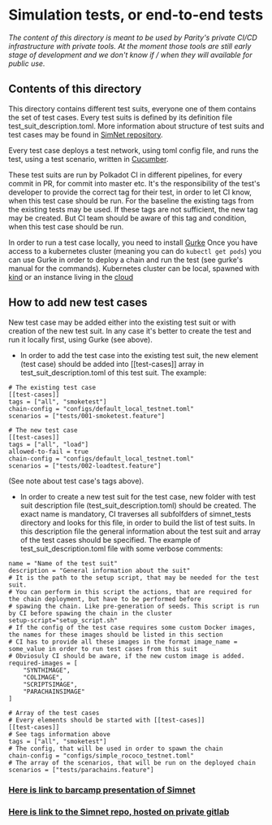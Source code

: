 # Simulation tests, or end-to-end tests

_The content of this directory is meant to be used by Parity's private CI/CD
infrastructure with private tools. At the moment those tools are still early
stage of development and we don't know if / when they will available for
public use._

## Contents of this directory

This directory contains different test suits, everyone one of them contains the set of test cases.
Every test suits is defined by its definition file test_suit_description.toml. More information about
structure of test suits and test cases may be found in [SimNet repository](https://gitlab.parity.io/parity/simnet/-/tree/master/ci_helper).

Every test case deploys a test network, using toml config file, and runs the test,
using a test scenario, written in [Cucumber](https://cucumber.io/).

These test suits are run by Polkadot CI in different pipelines, for every commit in PR, for commit into master etc.
It's the responsibility of the test's developer to provide the correct tag for their test, in order to let CI know, when
this test case should be run. For the baseline the existing tags from the existing tests may be used. If these tags are not
sufficient, the new tag may be created. But CI team should be aware of this tag and condition, when this test case should be run.

In order to run a test case locally, you need to install
[Gurke](https://github.com/paritytech/gurke)
Once you have access to a kubernetes cluster (meaning you can do `kubectl get pods`)
you can use Gurke in order to deploy a chain and run the test (see gurke's manual for the commands).
Kubernetes cluster can be local, spawned with
[kind](https://kind.sigs.k8s.io/docs/user/quick-start/#installation)
or an instance living in the
[cloud](https://github.com/paritytech/gurke/blob/main/docs/How-to-setup-access-to-gke-k8s-cluster.md)

## How to add new test cases
New test case may be added either into the existing test suit or with creation of the new test suit.
In any case it's better to create the test and run it locally first, using Gurke (see above).
- In order to add the test case into the existing test suit, the new element (test case) should be added into [[test-cases]] array in test_suit_description.toml of this test suit. The example:

```
# The existing test case
[[test-cases]]
tags = ["all", "smoketest"]
chain-config = "configs/default_local_testnet.toml"
scenarios = ["tests/001-smoketest.feature"]

# The new test case
[[test-cases]]
tags = ["all", "load"]
allowed-to-fail = true
chain-config = "configs/default_local_testnet.toml"
scenarios = ["tests/002-loadtest.feature"]
```
(See note about test case's tags above).

- In order to create a new test suit for the test case, new folder with test suit description file (test_suit_description.toml) should be created. The exact name is mandatory, CI traverses all subfolfders of simnet_tests directory and looks for this file, in order to build the list of test suits. In this description file the general information about the test suit and array of the test cases should be specified. The example of test_suit_description.toml file with some verbose comments:
```
name = "Name of the test suit"
description = "General information about the suit"
# It is the path to the setup script, that may be needed for the test suit.
# You can perform in this script the actions, that are required for the chain deployment, but have to be performed before
# spawing the chain. Like pre-generation of seeds. This script is run by CI before spawing the chain in the cluster
setup-script="setup_script.sh"
# If the config of the test case requires some custom Docker images, the names for these images should be listed in this section
# CI has to provide all these images in the format image_name = some_value in order to run test cases from this suit
# Obviosuly CI should be aware, if the new custom image is added.
required-images = [
	"SYNTHIMAGE",
	"COLIMAGE",
	"SCRIPTSIMAGE",
	"PARACHAINSIMAGE"
]

# Array of the test cases
# Every elements should be started with [[test-cases]]
[[test-cases]]
# See tags information above
tags = ["all", "smoketest"]
# The config, that will be used in order to spawn the chain
chain-config = "configs/simple_rococo_testnet.toml"
# The array of the scenarios, that will be run on the deployed chain
scenarios = ["tests/parachains.feature"]
```

### [Here is link to barcamp presentation of Simnet](https://www.crowdcast.io/e/ph49xu01)

### [Here is link to the Simnet repo, hosted on private gitlab](https://gitlab.parity.io/parity/simnet/-/tree/master)
